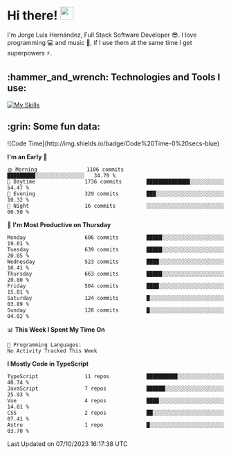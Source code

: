 <h1 align="left">
 <abc>
  <br>Hi there! <img src="https://user-images.githubusercontent.com/42378118/110234147-e3259600-7f4e-11eb-95be-0c4047144dea.gif" width="30"><br>
 </abc>
</h1>

I'm Jorge Luis Hernández, Full Stack Software Developer :sunglasses:. I love programming :computer: and music :musical_score:, if I use them at the same time I get superpowers :zap:. 


<h2 align="left">:hammer_and_wrench: Technologies and Tools I use:</h2>

[![My Skills](https://skillicons.dev/icons?i=js,ts,html,css,py,vue,react,next,nest,postgres,mysql)](https://skillicons.dev)

<h2 align="left">:grin: Some fun data:</h2>
<!--START_SECTION:waka-->
![Code Time](http://img.shields.io/badge/Code%20Time-0%20secs-blue)

**I'm an Early 🐤** 

```text
🌞 Morning                1106 commits        █████████░░░░░░░░░░░░░░░░   34.70 % 
🌆 Daytime                1736 commits        ██████████████░░░░░░░░░░░   54.47 % 
🌃 Evening                329 commits         ███░░░░░░░░░░░░░░░░░░░░░░   10.32 % 
🌙 Night                  16 commits          ░░░░░░░░░░░░░░░░░░░░░░░░░   00.50 % 
```
📅 **I'm Most Productive on Thursday** 

```text
Monday                   606 commits         █████░░░░░░░░░░░░░░░░░░░░   19.01 % 
Tuesday                  639 commits         █████░░░░░░░░░░░░░░░░░░░░   20.05 % 
Wednesday                523 commits         ████░░░░░░░░░░░░░░░░░░░░░   16.41 % 
Thursday                 663 commits         █████░░░░░░░░░░░░░░░░░░░░   20.80 % 
Friday                   504 commits         ████░░░░░░░░░░░░░░░░░░░░░   15.81 % 
Saturday                 124 commits         █░░░░░░░░░░░░░░░░░░░░░░░░   03.89 % 
Sunday                   128 commits         █░░░░░░░░░░░░░░░░░░░░░░░░   04.02 % 
```


📊 **This Week I Spent My Time On** 

```text
💬 Programming Languages: 
No Activity Tracked This Week
```

**I Mostly Code in TypeScript** 

```text
TypeScript               11 repos            ██████████░░░░░░░░░░░░░░░   40.74 % 
JavaScript               7 repos             ██████░░░░░░░░░░░░░░░░░░░   25.93 % 
Vue                      4 repos             ████░░░░░░░░░░░░░░░░░░░░░   14.81 % 
CSS                      2 repos             ██░░░░░░░░░░░░░░░░░░░░░░░   07.41 % 
Astro                    1 repo              █░░░░░░░░░░░░░░░░░░░░░░░░   03.70 % 
```




 Last Updated on 07/10/2023 16:17:38 UTC
<!--END_SECTION:waka-->
